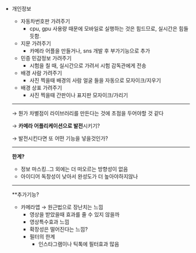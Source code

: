 - 개인정보      
    - 자동차번호판 가려주기
        - cpu,  gpu 사용량 때문에 모바일로 실행하는 것은 힘드므로, 실시간은 힘들듯함.
    - 지문 가려주기
        - 카메라 어플을 만들거나, sns 개발 후 부가기능으로 추가
    - 민증 민감정보 가려주기
        - 시험을 칠 때, 실시간으로 가려서 시험 감독관에게 전송
    - 배경 사람 가려주기
        - 사진 찍을때 배경의 사람 얼굴 들을 자동으로 모자이크/지우기
    - 배경 상표 가려주기
        - 사진 찍을때 간판이나 표지판 모자이크/가리기
    
    ---
     
    → 뭔가 차별점이 라이브러리를 만든다는 것에 초점을 두어야할 것 같다
    
    → **카메라 어플리케이션으로 발전**시키기?
    
    → 발전시킨다면 또 어떤 기능을 넣을것인가?

    
    ---                
    
    **한계?**
    
    - 정보 마스킹..그 외에는 더 떠오르는 방향성이 없음
    - 아이디어 독창성이 낮아서 완성도가 더 높아야하지않나
    
    ---
    
    **추가기능?
    
    - 카메라앱 → 원근법으로 장난치는 느낌
        - 영상을 받았을때 효과를 줄 수 있지 않을까
        - 영상특수효과 느낌
        - 확장성은 떨어진다는 느낌?
        - 필터의 한계
            - 인스타그램이나 틱톡에 필터효과 많음
